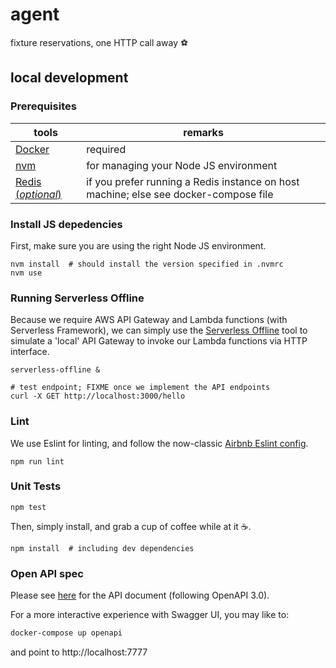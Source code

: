 # agent
fixture reservations, one HTTP call away :soccer:

## local development

### Prerequisites

| tools | remarks |
| --- | --- |
| [Docker]() | required |
| [nvm](https://github.com/nvm-sh/nvm) | for managing your Node JS environment |
| [Redis (_optional_)]() | if you prefer running a Redis instance on host machine; else see docker-compose file |

### Install JS depedencies

First, make sure you are using the right Node JS environment.

```
nvm install  # should install the version specified in .nvmrc
nvm use
```

### Running Serverless Offline

Because we require AWS API Gateway and Lambda functions (with Serverless Framework), we can simply use the [Serverless Offline]() tool to simulate a 'local' API Gateway to invoke our Lambda functions via HTTP interface.

```
serverless-offline &

# test endpoint; FIXME once we implement the API endpoints
curl -X GET http://localhost:3000/hello
```

### Lint

We use Eslint for linting, and follow the now-classic [Airbnb Eslint config](https://www.npmjs.com/package/eslint-config-airbnb).

```
npm run lint
```

### Unit Tests

```
npm test
```

Then, simply install, and grab a cup of coffee while at it :coffee:.

```
npm install  # including dev dependencies
```

### Open API spec

Please see [here](docs/openapi.yml) for the API document (following OpenAPI 3.0).

For a more interactive experience with Swagger UI, you may like to:

```sh
docker-compose up openapi
```

and point to http://localhost:7777
